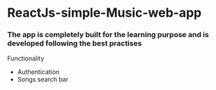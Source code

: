 # ReactJs-simple-Music-web-app

### The app is completely built for the learning purpose and is developed following the best practises 

Functionality
* Authentication
* Songs search bar

